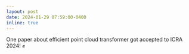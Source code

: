 ```yaml
---
layout: post
date: 2024-01-29 07:59:00-0400
inline: true
---
```


One paper about efficient point cloud transformer got accepted to ICRA 2024! :fist:    
